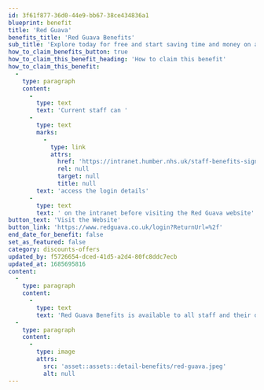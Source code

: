 ```yaml
---
id: 3f61f877-36d0-44e9-bb67-38ce434836a1
blueprint: benefit
title: 'Red Guava'
benefits_title: 'Red Guava Benefits'
sub_title: 'Explore today for free and start saving time and money on a range of benefits!'
how_to_claim_benefits_button: true
how_to_claim_this_benefit_heading: 'How to claim this benefit'
how_to_claim_this_benefit:
  -
    type: paragraph
    content:
      -
        type: text
        text: 'Current staff can '
      -
        type: text
        marks:
          -
            type: link
            attrs:
              href: 'https://intranet.humber.nhs.uk/staff-benefits-sign-up-details.htm'
              rel: null
              target: null
              title: null
        text: 'access the login details'
      -
        type: text
        text: ' on the intranet before visiting the Red Guava website'
button_text: 'Visit the Website'
button_link: 'https://www.redguava.co.uk/login?ReturnUrl=%2f'
end_date_for_benefit: false
set_as_featured: false
category: discounts-offers
updated_by: f5726654-dced-41d5-a2d4-80fc8ddc7ecb
updated_at: 1685695816
content:
  -
    type: paragraph
    content:
      -
        type: text
        text: 'Red Guava Benefits is available to all staff and their dedicated website has a wide range of offers and discounts to save you money. You can make great savings on national attractions, entertainment, days out, theme parks, holidays, hotel breaks, shopping and much more.'
  -
    type: paragraph
    content:
      -
        type: image
        attrs:
          src: 'asset::assets::detail-benefits/red-guava.jpeg'
          alt: null
---
```

